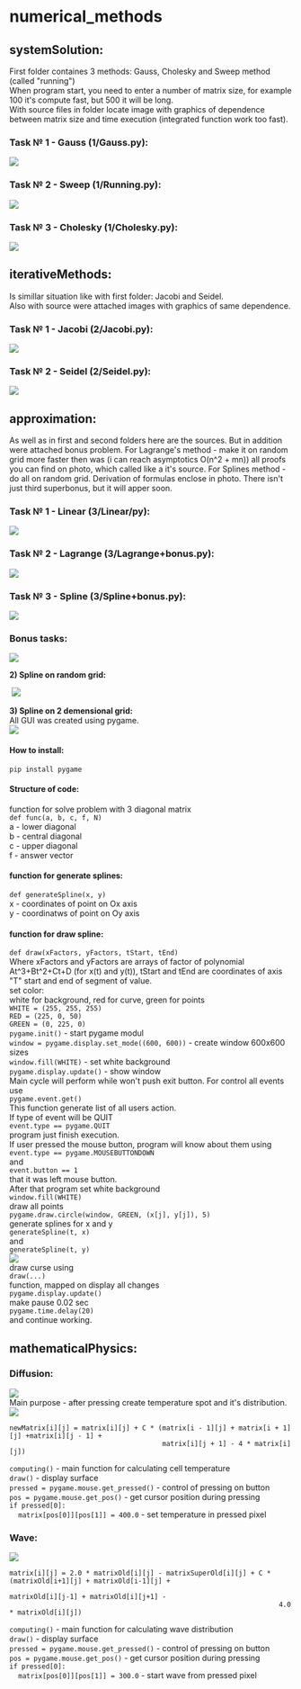 # numerical_methods  
  
## systemSolution:  
First folder containes 3 methods: Gauss, Cholesky and Sweep method (called \"running\")  
When program start, you need to enter a number of matrix size, for example 100 it's compute fast, but 500 it will be long.  
With source files in folder locate image with graphics of dependence between matrix size and time execution (integrated function work too fast).  
  
### Task № 1 - Gauss (1/Gauss.py):    
![](pictures/Gauss_1_300.png)  
### Task № 2 - Sweep (1/Running.py):    
![](pictures/Running_1_7000.png)    
### Task № 3 - Cholesky (1/Cholesky.py):   
![](pictures/Cholesky_1_120.png)   
  
## iterativeMethods:  
Is simillar situation like with first folder: Jacobi and Seidel.  
Also with source were attached images with graphics of same dependence.  
  
### Task № 1 - Jacobi (2/Jacobi.py):     
![](pictures/Jacobi_1_400.png)   
### Task № 2 - Seidel (2/Seidel.py):  
![](pictures/Seidel_1_350.png) 
  
## approximation:  
As well as in first and second folders here are the sources. But in addition were attached bonus problem. For Lagrange's method - make it on random grid more faster then was (i can reach asymptotics O(n^2 + mn)) all proofs you can find on photo, which called like a it's source. For Splines method - do all on random grid. Derivation of formulas enclose in photo. There isn't just third superbonus, but it will apper soon.   

### Task № 1 - Linear (3/Linear/py):    
![](pictures/Linear.png)  
### Task № 2 - Lagrange (3/Lagrange+bonus.py):   
![](pictures/Lagrange.png)   
### Task № 3 - Spline (3/Spline+bonus.py):   
![](pictures/Spline.png)

### Bonus tasks:
   
![](https://latex.codecogs.com/gif.latex?\dpi{150}&space;\newline&space;\mathbf{1\)Lagrange&space;\&space;polynomial:}\newline&space;P(x)=\sum_{i=0}^{n-1}y_i\prod_{i=0,j\neq&space;i}^{n-1}\frac{x-x_j}{x_i-x_j}\newline&space;\texttt{Standart&space;asymptotics:}\&space;O(n^2m)\newline&space;P(x)=\sum_{i=0}^{n-1}y_i\prod_{j=0,j\neq&space;i}^{n-1}\frac{x-x_j}{x_i-x_j}&space;=\sum_{i=0}^{n-1}y_i&space;\prod_{j=0,j\neq&space;i}^{n-1}\frac{x-x_j}{x_i-x_j}&space;\frac{x-x_i}{x-x_i}&space;=&space;\sum_{i=0}^{n-1}y_i\frac{\prod_{j=0}^{n-1}(x-x_j)}{\prod_{j=0,j\neq&space;i}^{n-1}(x_i-x_j)}&space;\frac{1}{x-x_i}=\newline&space;=&space;\prod_{j=0}^{n-1}(x-x_j)\sum_{i=0}^{n-1}\frac{y_i}{x-x_i}\frac{1}{\prod_{j=0,j\neq&space;i}^{n-1}(x_i-x_j)}&space;=&space;\prod_{j=0}^{n-1}(x-x_j)\sum_{i=0}^{n-1}\frac{A_i}{x-x_i}\newline&space;\texttt{Where:}\newline&space;A_i=\frac{y_i}{\prod_{j=0,j\neq&space;i}^{n-1}(x_i-x_j)},x\neq&space;x_i\newline&space;\texttt{Let}\newline&space;\alpha(x)=\prod_{j=0}^{n-1}(x-x_j),\&space;\beta(x)=\sum_{i=0}^{n-1}\frac{A_i}{x-x_i},\&space;P(x)=\alpha(x)\beta(x)\newline&space;A_i,i=\overline{0,n1}\Rightarrow&space;O(n^2)\newline\alpha(x)\Rightarrow&space;O(mn)\newline\beta(x)\Rightarrow&space;O(mn)\newline&space;\mathbf{Total:O(n^2&plus;mn)}) 

<strong>2) Spline on random grid:</strong>  

&nbsp;![](pictures/Spline+bonus.jpg)  

<strong>3) Spline on 2 demensional grid:</strong>  
All GUI was created using pygame.  
![](pictures/2DSpline.png)  
#### How to install:   
<code>pip install pygame</code>  
#### Structure of code:  
function for solve problem with 3 diagonal matrix  
<code>def func(a, b, c, f, N)</code>  
a - lower diagonal  
b - central diagonal  
c - upper diagonal  
f - answer vector  
#### function for generate splines:  
<code>def generateSpline(x, y)</code>  
x - coordinates of point on Ox axis  
y - coordinatws of point on Oy axis  
#### function for draw spline:  
<code>def draw(xFactors, yFactors, tStart, tEnd)</code>  
Where xFactors and yFactors are arrays of factor of polynomial At^3+Bt^2+Ct+D (for x(t) and y(t)), tStart and tEnd are coordinates of axis "T" start and end of segment of value.   
set color:  
white for background, red for curve, green for points  
<code>WHITE = (255, 255, 255)</code>    
<code>RED = (225, 0, 50)</code>   
<code>GREEN = (0, 225, 0)</code>   
<code>pygame.init()</code> - start pygame modul  
<code>window = pygame.display.set_mode((600, 600))</code> - create window 600x600 sizes  
<code>window.fill(WHITE)</code> - set white background  
<code>pygame.display.update()</code> - show window  
Main cycle will perform while won't push exit button. For control all events use  
<code>pygame.event.get()</code>  
This function generate list of all users action.  
If type of event will be QUIT  
<code>event.type == pygame.QUIT</code>  
program just finish execution.  
If user pressed the mouse button, program will know about them using  
<code>event.type == pygame.MOUSEBUTTONDOWN</code>  
and  
<code>event.button == 1</code>  
that it was left mouse button.  
After that program set white background  
<code>window.fill(WHITE)</code>  
draw all points  
<code>pygame.draw.circle(window, GREEN, (x[j], y[j]), 5)</code>  
generate splines for x and y  
<code>generateSpline(t, x)</code>  
and  
<code>generateSpline(t, y)</code>  
![](3/2DTSpline.png)  
draw curse using  
<code>draw(...)</code>  
function, mapped on display all changes  
<code>pygame.display.update()</code>  
make pause 0.02 sec  
<code>pygame.time.delay(20)</code>  
and continue working.  

## mathematicalPhysics:
### Diffusion:  
![](pictures/diffusion.png)  
Main purpose - after pressing create temperature spot and it's distribution.
![](pictures/Scheme.png)  
```
newMatrix[i][j] = matrix[i][j] + C * (matrix[i - 1][j] + matrix[i + 1][j] +matrix[i][j - 1] +
                                      matrix[i][j + 1] - 4 * matrix[i][j])
```   
<code>computing()</code> - main function for calculating cell temperature  
<code>draw()</code> - display surface  
<code>pressed = pygame.mouse.get_pressed()</code> - control of pressing on button  
<code>pos = pygame.mouse.get_pos()</code> - get cursor position during pressing    
<code>if pressed[0]:</code>  
&nbsp;&nbsp;&nbsp;&nbsp;<code>matrix[pos[0]][pos[1]] = 400.0</code> - set temperature in pressed pixel  
### Wave:
![](pictures/wave.png)   
```
matrix[i][j] = 2.0 * matrixOld[i][j] - matrixSuperOld[i][j] + C * (matrixOld[i+1][j] + matrixOld[i-1][j] +
                                                                   matrixOld[i][j-1] + matrixOld[i][j+1] -
                                                                   4.0 * matrixOld[i][j])
```  
<code>computing()</code> - main function for calculating wave distribution  
<code>draw()</code> - display surface  
<code>pressed = pygame.mouse.get_pressed()</code> - control of pressing on button  
<code>pos = pygame.mouse.get_pos()</code> - get cursor position during pressing    
<code>if pressed[0]:</code>  
&nbsp;&nbsp;&nbsp;&nbsp;<code>matrix[pos[0]][pos[1]] = 300.0</code> - start wave from pressed pixel 
